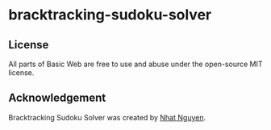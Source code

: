 # bracktracking-sudoku-solver

## License
All parts of Basic Web are free to use and abuse under the open-source MIT license.

## Acknowledgement
Bracktracking Sudoku Solver was created by [Nhat Nguyen](https://github.com/nguyen-nhat).
